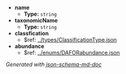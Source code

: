  - <b id="#/properties/name">name</b>
	 - **Type:** `string`
 - <b id="#/properties/taxonomicName">taxonomicName</b>
	 - **Type:** `string`
 - <b id="#/properties/classfication">classfication</b>
	 - &#36;ref: [../types/ClassificationType.json](#..typesclassificationtype.json)
 - <b id="#/properties/abundance">abundance</b>
	 - &#36;ref: [../enums/DAFORabundance.json](#..enumsdaforabundance.json)

_Generated with [json-schema-md-doc](https://brianwendt.github.io/json-schema-md-doc/)_